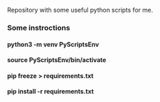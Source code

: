 Repository with some useful python scripts for me.

### Some instroctions
#### python3 -m venv PyScriptsEnv
#### source PyScriptsEnv/bin/activate
#### pip freeze > requirements.txt
#### pip install -r requirements.txt
